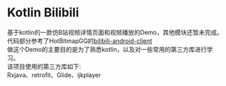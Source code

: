 # Kotlin Bilibili
基于kotlin的一款仿B站视频详情页面和视频播放的Demo，其他模块还暂未完成。  
代码部分参考了HotBitmapGG的[bilibili-android-client](https://github.com/HotBitmapGG/bilibili-android-client)  
做这个Demo的主要目的是为了熟悉kotlin，以及对一些常用的第三方库进行学习。  
该项目使用的第三方库如下:  
Rxjava、retrofit、Glide、ijkplayer 
